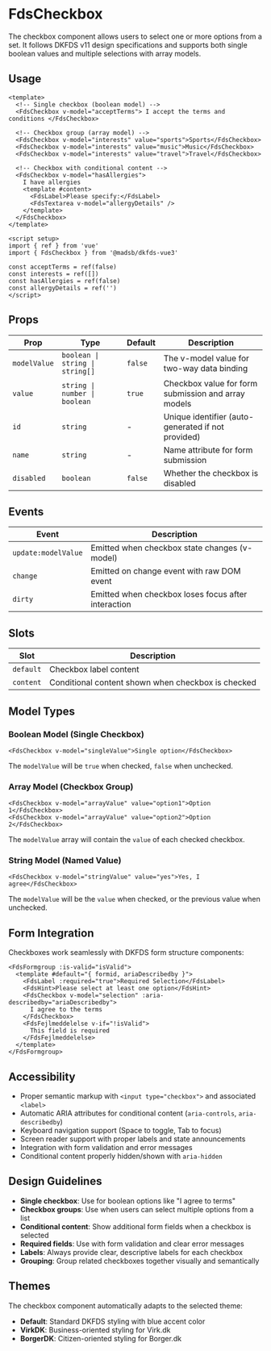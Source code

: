 # FdsCheckbox

The checkbox component allows users to select one or more options from a set. It follows DKFDS v11 design specifications and supports both single boolean values and multiple selections with array models.

## Usage

```vue
<template>
  <!-- Single checkbox (boolean model) -->
  <FdsCheckbox v-model="acceptTerms"> I accept the terms and conditions </FdsCheckbox>

  <!-- Checkbox group (array model) -->
  <FdsCheckbox v-model="interests" value="sports">Sports</FdsCheckbox>
  <FdsCheckbox v-model="interests" value="music">Music</FdsCheckbox>
  <FdsCheckbox v-model="interests" value="travel">Travel</FdsCheckbox>

  <!-- Checkbox with conditional content -->
  <FdsCheckbox v-model="hasAllergies">
    I have allergies
    <template #content>
      <FdsLabel>Please specify:</FdsLabel>
      <FdsTextarea v-model="allergyDetails" />
    </template>
  </FdsCheckbox>
</template>

<script setup>
import { ref } from 'vue'
import { FdsCheckbox } from '@madsb/dkfds-vue3'

const acceptTerms = ref(false)
const interests = ref([])
const hasAllergies = ref(false)
const allergyDetails = ref('')
</script>
```

## Props

| Prop         | Type                            | Default | Description                                         |
| ------------ | ------------------------------- | ------- | --------------------------------------------------- |
| `modelValue` | `boolean \| string \| string[]` | `false` | The v-model value for two-way data binding          |
| `value`      | `string \| number \| boolean`   | `true`  | Checkbox value for form submission and array models |
| `id`         | `string`                        | -       | Unique identifier (auto-generated if not provided)  |
| `name`       | `string`                        | -       | Name attribute for form submission                  |
| `disabled`   | `boolean`                       | `false` | Whether the checkbox is disabled                    |

## Events

| Event               | Description                                         |
| ------------------- | --------------------------------------------------- |
| `update:modelValue` | Emitted when checkbox state changes (v-model)       |
| `change`            | Emitted on change event with raw DOM event          |
| `dirty`             | Emitted when checkbox loses focus after interaction |

## Slots

| Slot      | Description                                        |
| --------- | -------------------------------------------------- |
| `default` | Checkbox label content                             |
| `content` | Conditional content shown when checkbox is checked |

## Model Types

### Boolean Model (Single Checkbox)

```vue
<FdsCheckbox v-model="singleValue">Single option</FdsCheckbox>
```

The `modelValue` will be `true` when checked, `false` when unchecked.

### Array Model (Checkbox Group)

```vue
<FdsCheckbox v-model="arrayValue" value="option1">Option 1</FdsCheckbox>
<FdsCheckbox v-model="arrayValue" value="option2">Option 2</FdsCheckbox>
```

The `modelValue` array will contain the `value` of each checked checkbox.

### String Model (Named Value)

```vue
<FdsCheckbox v-model="stringValue" value="yes">Yes, I agree</FdsCheckbox>
```

The `modelValue` will be the `value` when checked, or the previous value when unchecked.

## Form Integration

Checkboxes work seamlessly with DKFDS form structure components:

```vue
<FdsFormgroup :is-valid="isValid">
  <template #default="{ formid, ariaDescribedby }">
    <FdsLabel :required="true">Required Selection</FdsLabel>
    <FdsHint>Please select at least one option</FdsHint>
    <FdsCheckbox v-model="selection" :aria-describedby="ariaDescribedby">
      I agree to the terms
    </FdsCheckbox>
    <FdsFejlmeddelelse v-if="!isValid">
      This field is required
    </FdsFejlmeddelelse>
  </template>
</FdsFormgroup>
```

## Accessibility

- Proper semantic markup with `<input type="checkbox">` and associated `<label>`
- Automatic ARIA attributes for conditional content (`aria-controls`, `aria-describedby`)
- Keyboard navigation support (Space to toggle, Tab to focus)
- Screen reader support with proper labels and state announcements
- Integration with form validation and error messages
- Conditional content properly hidden/shown with `aria-hidden`

## Design Guidelines

- **Single checkbox**: Use for boolean options like "I agree to terms"
- **Checkbox groups**: Use when users can select multiple options from a list
- **Conditional content**: Show additional form fields when a checkbox is selected
- **Required fields**: Use with form validation and clear error messages
- **Labels**: Always provide clear, descriptive labels for each checkbox
- **Grouping**: Group related checkboxes together visually and semantically

## Themes

The checkbox component automatically adapts to the selected theme:

- **Default**: Standard DKFDS styling with blue accent color
- **VirkDK**: Business-oriented styling for Virk.dk
- **BorgerDK**: Citizen-oriented styling for Borger.dk
